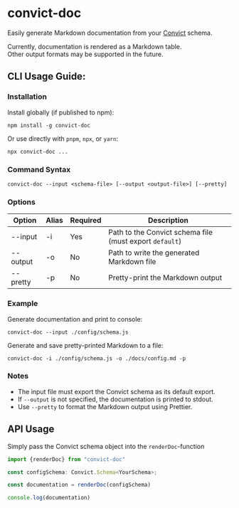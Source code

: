 # convict-doc

Easily generate Markdown documentation from your [Convict](https://github.com/mozilla/node-convict) schema.

Currently, documentation is rendered as a Markdown table.  
Other output formats may be supported in the future.

## CLI Usage Guide:

### Installation
Install globally (if published to npm):
```
npm install -g convict-doc
```
Or use directly with `pnpm`, `npx`, or `yarn`:
```
npx convict-doc ...
```

### Command Syntax
```
convict-doc --input <schema-file> [--output <output-file>] [--pretty]
```

### Options

| Option         | Alias | Required | Description                                             |
|----------------|-------|----------|---------------------------------------------------------|
| --input        | -i    | Yes      | Path to the Convict schema file (must export `default`) |
| --output       | -o    | No       | Path to write the generated Markdown file               |
| --pretty       | -p    | No       | Pretty-print the Markdown output                        |

### Example

Generate documentation and print to console:
```
convict-doc --input ./config/schema.js
```

Generate and save pretty-printed Markdown to a file:
```
convict-doc -i ./config/schema.js -o ./docs/config.md -p
```

### Notes

- The input file must export the Convict schema as its default export.
- If `--output` is not specified, the documentation is printed to stdout.
- Use `--pretty` to format the Markdown output using Prettier.

## API Usage

Simply pass the Convict schema object into the `renderDoc`-function

```ts
import {renderDoc} from "convict-doc"

const configSchema: Convict.Schema<YourSchema>;

const documentation = renderDoc(configSchema)

console.log(documentation)
```
